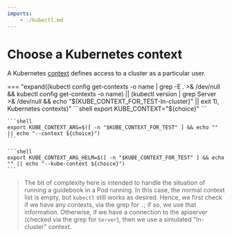 ```yaml
---
imports:
    - ./kubectl.md
---
```


# Choose a Kubernetes context

A Kubernetes
[context](https://kubernetes.io/docs/tasks/access-application-cluster/configure-access-multiple-clusters/)
defines access to a cluster as a particular user.

=== "expand((kubectl config get-contexts -o name | grep -E . >& /dev/null && kubectl config get-contexts -o name) || (kubectl version | grep Server >& /dev/null && echo "${KUBE_CONTEXT_FOR_TEST-In-cluster}" || exit 1), Kubernetes contexts)"
    ```shell
    export KUBE_CONTEXT="${choice}"
    ```

    ```shell
    export KUBE_CONTEXT_ARG=$([ -n "$KUBE_CONTEXT_FOR_TEST" ] && echo "" || echo "--context ${choice}")
    ```

    ```shell
    export KUBE_CONTEXT_ARG_HELM=$([ -n "$KUBE_CONTEXT_FOR_TEST" ] && echo "" || echo "--kube-context ${choice}")
    ```

> The bit of complexity here is intended to handle the situation of
> running a guidebook in a Pod running. In this case, the normal context
> list is empty, but `kubectl` still works as desired. Hence, we first
> check if we have any contexts, via the grep for `.`; if so, we use
> that information. Otherwise, if we have a connection to the apiserver
> (checked via the grep for `Server`), then we use a simulated
> "In-cluster" context.
